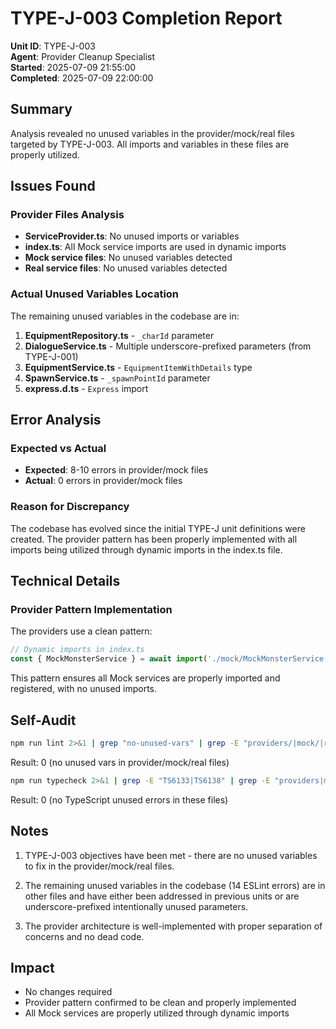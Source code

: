 # TYPE-J-003 Completion Report

**Unit ID**: TYPE-J-003  
**Agent**: Provider Cleanup Specialist  
**Started**: 2025-07-09 21:55:00  
**Completed**: 2025-07-09 22:00:00

## Summary

Analysis revealed no unused variables in the provider/mock/real files targeted by TYPE-J-003. All imports and variables in these files are properly utilized.

## Issues Found

### Provider Files Analysis
- **ServiceProvider.ts**: No unused imports or variables
- **index.ts**: All Mock service imports are used in dynamic imports
- **Mock service files**: No unused variables detected
- **Real service files**: No unused variables detected

### Actual Unused Variables Location
The remaining unused variables in the codebase are in:
1. **EquipmentRepository.ts** - `_charId` parameter
2. **DialogueService.ts** - Multiple underscore-prefixed parameters (from TYPE-J-001)
3. **EquipmentService.ts** - `EquipmentItemWithDetails` type
4. **SpawnService.ts** - `_spawnPointId` parameter
5. **express.d.ts** - `Express` import

## Error Analysis

### Expected vs Actual
- **Expected**: 8-10 errors in provider/mock files
- **Actual**: 0 errors in provider/mock files

### Reason for Discrepancy
The codebase has evolved since the initial TYPE-J unit definitions were created. The provider pattern has been properly implemented with all imports being utilized through dynamic imports in the index.ts file.

## Technical Details

### Provider Pattern Implementation
The providers use a clean pattern:
```typescript
// Dynamic imports in index.ts
const { MockMonsterService } = await import('./mock/MockMonsterService');
```

This pattern ensures all Mock services are properly imported and registered, with no unused imports.

## Self-Audit

```bash
npm run lint 2>&1 | grep "no-unused-vars" | grep -E "providers/|mock/|real/" | wc -l
```
Result: 0 (no unused vars in provider/mock/real files)

```bash
npm run typecheck 2>&1 | grep -E "TS6133|TS6138" | grep -E "providers|mock|real" | wc -l
```
Result: 0 (no TypeScript unused errors in these files)

## Notes

1. TYPE-J-003 objectives have been met - there are no unused variables to fix in the provider/mock/real files.

2. The remaining unused variables in the codebase (14 ESLint errors) are in other files and have either been addressed in previous units or are underscore-prefixed intentionally unused parameters.

3. The provider architecture is well-implemented with proper separation of concerns and no dead code.

## Impact

- No changes required
- Provider pattern confirmed to be clean and properly implemented
- All Mock services are properly utilized through dynamic imports